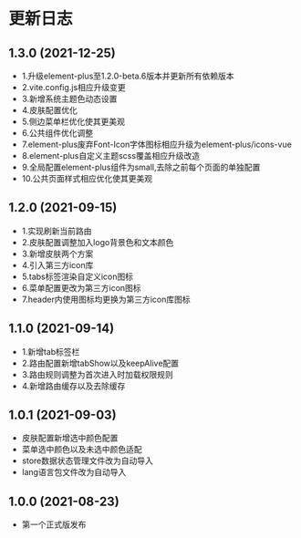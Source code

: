 # 更新日志
## 1.3.0 (2021-12-25)

- 1.升级element-plus至1.2.0-beta.6版本并更新所有依赖版本
- 2.vite.config.js相应升级变更
- 3.新增系统主题色动态设置
- 4.皮肤配置优化
- 5.侧边菜单栏优化使其更美观
- 6.公共组件优化调整
- 7.element-plus废弃Font-Icon字体图标相应升级为element-plus/icons-vue
- 8.element-plus自定义主题scss覆盖相应升级改造
- 9.全局配置element-plus组件为small,去除之前每个页面的单独配置
- 10.公共页面样式相应优化使其更美观

## 1.2.0 (2021-09-15)

- 1.实现刷新当前路由
- 2.皮肤配置调整加入logo背景色和文本颜色
- 3.新增皮肤两个方案
- 4.引入第三方icon库
- 5.tabs标签渲染自定义icon图标
- 6.菜单配置更改为第三方icon图标
- 7.header内使用图标均更换为第三方icon库图标

## 1.1.0 (2021-09-14)

- 1.新增tab标签栏
- 2.路由配置新增tabShow以及keepAlive配置
- 3.路由规则调整为首次进入时加载权限规则
- 4.新增路由缓存以及去除缓存

## 1.0.1 (2021-09-03)

- 皮肤配置新增选中颜色配置
- 菜单选中颜色以及未选中颜色适配
- store数据状态管理文件改为自动导入
- lang语言包文件改为自动导入

## 1.0.0 (2021-08-23)

- 第一个正式版发布